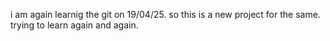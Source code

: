 i am again learnig the git on 19/04/25. 
so this is a new project for the same.
trying to learn again and again.
